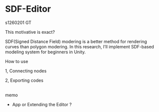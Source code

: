 # SDF-Editor
s1260201 GT

This motivative is exact?

 SDF(Signed Distance Field) modering is a better  method for rendering curves than polygon modering. In this research, I’ll implement SDF-based modeling system for beginners in Unity.
<br>

How to use

1, Connecting nodes

2, Exporting codes

<br>
memo

- App or Extending the Editor ?
